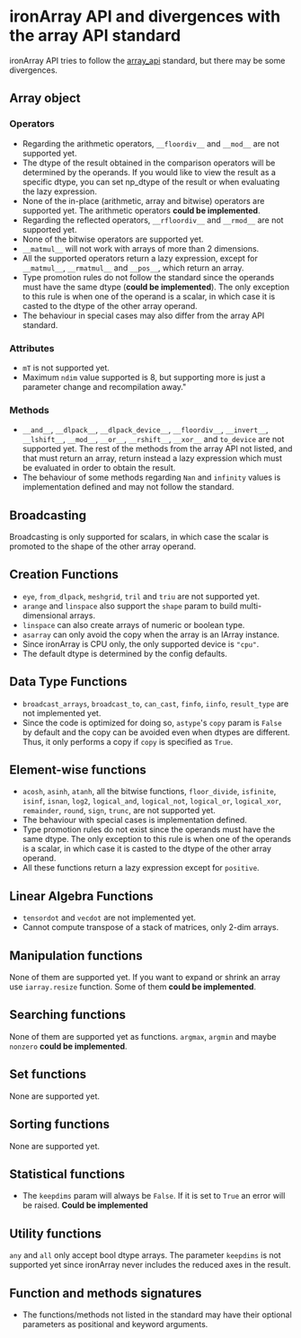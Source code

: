 # ironArray API and divergences with the array API standard

ironArray API tries to follow the [array_api](https://data-apis.org/array-api/latest/API_specification/index.html) standard, but there may be some divergences.

## Array object

### Operators

* Regarding the arithmetic operators, `__floordiv__` and `__mod__` are not supported yet.
* The dtype of the result obtained in the comparison operators will be determined by the operands. If you would like to view the result as a specific dtype, you can set np_dtype of the result or when evaluating the lazy expression.
* None of the in-place (arithmetic, array and bitwise) operators are supported yet. The arithmetic operators **could be implemented**.
* Regarding the reflected operators, `__rfloordiv__` and `__rmod__` are not supported yet.
* None of the bitwise operators are supported yet.
* `__matmul__` will not work with arrays of more than 2 dimensions.
* All the supported operators return a lazy expression, except for `__matmul__`, `__rmatmul__` and `__pos__`, which return an array.
* Type promotion rules do not follow the standard since the operands must have the same dtype (**could be implemented**). The only exception to this rule is when one of the operand is a scalar, in which case it is casted to the dtype of the other array operand.
* The behaviour in special cases may also differ from the array API standard.


### Attributes

* `mT` is not supported yet.
* Maximum `ndim` value supported is 8, but supporting more is just a parameter change and recompilation away."

### Methods

* `__and__`, `__dlpack__`, `__dlpack_device__`, `__floordiv__`, `__invert__`, `__lshift__`, `__mod__`, `__or__`, `__rshift__`, `__xor__` and `to_device` are not supported yet. The rest of the methods from the array API not listed, and that must return an array, return instead a lazy expression which must be evaluated in order to obtain the result.
* The behaviour of some methods regarding `Nan` and `infinity` values is implementation defined and may not follow the standard.

## Broadcasting

Broadcasting is only supported for scalars, in which case the scalar is promoted to the shape of the other array operand.

## Creation Functions

* `eye`, `from_dlpack`, `meshgrid`, `tril` and `triu`  are not supported yet.
* `arange` and `linspace` also support the `shape` param to build multi-dimensional arrays.
* `linspace` can also create arrays of numeric or boolean type.
* `asarray` can only avoid the copy when the array is an IArray instance.
* Since ironArray is CPU only, the only supported device is `"cpu"`.
* The default dtype is determined by the config defaults.

## Data Type Functions

* `broadcast_arrays`, `broadcast_to`, `can_cast`, `finfo`, `iinfo`, `result_type` are not implemented yet.
* Since the code is optimized for doing so, `astype`'s `copy` param is `False` by default and the copy can be avoided even when dtypes are different. Thus, it only performs a copy if `copy` is specified as `True`.

## Element-wise functions

* `acosh`, `asinh`, `atanh`, all the bitwise functions, `floor_divide`, `isfinite`, `isinf`, `isnan`, `log2`, `logical_and`, `logical_not`, `logical_or`, `logical_xor`, `remainder`, `round`, `sign`, `trunc`, are not supported yet.
* The behaviour with special cases is implementation defined.
* Type promotion rules do not exist since the operands must have the same dtype. The only exception to this rule is when one of the operands is a scalar, in which case it is casted to the dtype of the other array operand.
* All these functions return a lazy expression except for `positive`.

## Linear Algebra Functions

* `tensordot` and `vecdot` are not implemented yet.
* Cannot compute transpose of a stack of matrices, only 2-dim arrays.

## Manipulation functions

None of them are supported yet. If you want to expand or shrink an array use `iarray.resize` function. Some of them **could be implemented**.

## Searching functions

None of them are supported yet as functions. `argmax`, `argmin` and maybe `nonzero` **could be implemented**. 

## Set functions

None are supported yet.

## Sorting functions

None are supported yet.

## Statistical functions

* The `keepdims` param will always be `False`. If it is set to `True` an error will be raised. **Could be implemented**

## Utility functions

`any` and `all` only accept bool dtype arrays. The parameter `keepdims` is not supported yet since ironArray never includes the reduced axes in the result.

## Function and methods signatures

* The functions/methods not listed in the standard may have their optional parameters as positional and keyword arguments.
